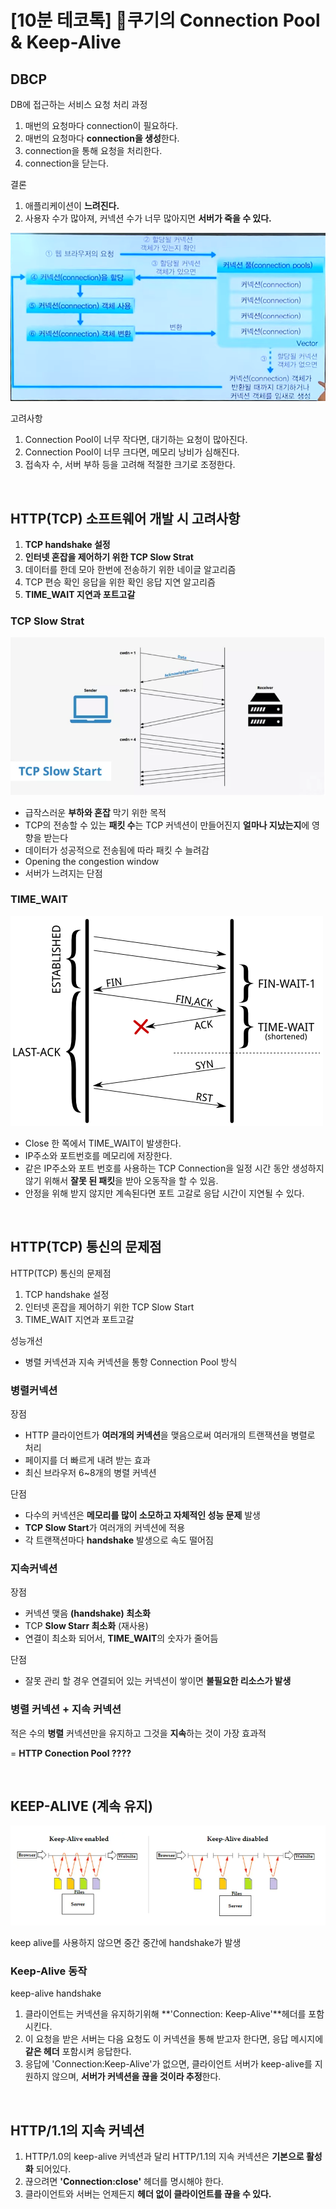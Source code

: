 # [10분 테코톡] 🍪쿠기의 Connection Pool & Keep-Alive

## DBCP

DB에 접근하는 서비스 요청 처리 과정

1. 매번의 요청마다 connection이 필요하다.
2. 매번의 요청마다  **connection을 생성**한다.
3. connection을 통해 요청을 처리한다.
4. connection을 닫는다.

결론

1. 애플리케이션이 **느려진다.**
2. 사용자 수가 많아져, 커넥션 수가 너무 많아지면 **서버가 죽을 수 있다.**

![image-20211006205629109](이미지/connection.png)

고려사항

1. Connection Pool이 너무 작다면, 대기하는 요청이 많아진다.
2. Connection Pool이 너무 크다면, 메모리 낭비가 심해진다.
3. 접속자 수, 서버 부하 등을 고려해 적절한 크기로 조정한다.

<br>

## HTTP(TCP) 소프트웨어 개발 시 고려사항

1. **TCP handshake 설정**
2. **인터넷 혼잡을 제어하기 위한 TCP Slow Strat**
3. 데이터를 한데 모아 한번에 전송하기 위한 네이글 알고리즘
4. TCP 편승 확인 응답을 위한 확인 응답 지연 알고리즘
5. **TIME_WAIT 지연과 포트고갈**

### TCP Slow Strat

![TCPSLOWSTART](이미지/TCPSLOWSTART.PNG)

- 급작스러운 **부하와 혼잡** 막기 위한 목적
- TCP의 전송할 수 있는 **패킷 수**는 TCP 커넥션이 만들어진지 **얼마나 지났는지**에 영향을 받는다
- 데이터가 성공적으로 전송됨에 따라 패킷 수 늘려감
- Opening the congestion window
- 서버가 느려지는 단점

### TIME_WAIT

![TIME_WAIT](이미지/TIME_WAIT.png)

- Close 한 쪽에서 TIME_WAIT이 발생한다.
- IP주소와 포트번호를 메모리에 저장한다.
- 같은 IP주소와 포트 번호를 사용하는 TCP Connection을 일정 시간 동안 생성하지 않기 위해서 **잘못 된 패킷**을 받아 오동작을 할 수 있음.
- 안정을 위해 받지 않지만 계속된다면 포트 고갈로 응답 시간이 지연될 수 있다.

<br>

## HTTP(TCP) 통신의 문제점

HTTP(TCP) 통신의 문제점

1. TCP handshake 설정
2. 인터넷 혼잡을 제어하기 위한 TCP Slow Start
3. TIME_WAIT 지연과 포트고갈

성능개선

- 병렬 커넥션과 지속 커넥션을 통항 Connection Pool 방식

### 병렬커넥션

장점

- HTTP 클라이언트가 **여러개의 커넥션**을 맺음으로써 여러개의 트랜잭션을 병렬로 처리
- 페이지를 더 빠르게 내려 받는 효과
- 최신 브라우저 6~8개의 병렬 커넥션

단점

- 다수의 커넥션은 **메모리를 많이 소모하고 자체적인 성능 문제** 발생
- **TCP Slow Start**가 여러개의 커넥션에 적용
- 각 트랜잭션마다 **handshake** 발생으로 속도 떨어짐

### 지속커넥션

장점

- 커넥션 맺음 **(handshake) 최소화**
- TCP **Slow Starr 최소화** (재사용)
- 연결이 최소화 되어서, **TIME_WAIT**의 숫자가 줄어듬

단점

- 잘못 관리 할 경우 연결되어 있는 커넥션이 쌓이면 **불필요한 리소스가 발생**

### 병렬 커넥션 + 지속 커넥션

적은 수의 **병렬** 커넥션만을 유지하고 그것을 **지속**하는 것이 가장 효과적

= **HTTP Conection Pool ????**

<br>

## KEEP-ALIVE (계속 유지)

![keepalive](이미지/keepalive.PNG)

keep alive를 사용하지 않으면 중간 중간에 handshake가 발생

### Keep-Alive 동작

keep-alive handshake

1. 클라이언트는 커넥션을 유지하기위해 **'Connection: Keep-Alive'**헤더를 포함시킨다.
2. 이 요청을 받은 서버는 다음 요청도 이 커넥션을 통해 받고자 한다면, 응답 메시지에 **같은 헤더** 포함시켜 응답한다.
3. 응답에 'Connection:Keep-Alive'가 없으면, 클라이언트 서버가 keep-alive를 지원하지 않으며, **서버가 커넥션을 끊을 것이라 추정**한다.

<br>

## HTTP/1.1의 지속 커넥션

1. HTTP/1.0의 keep-alive 커넥션과 달리 HTTP/1.1의 지속 커넥션은 **기본으로 활성화** 되어있다.
2. 끊으려면 **'Connection:close'** 헤더를 명시해야 한다.
3. 클라이언트와 서버는 언제든지 **헤더 없이 클라이언트를 끊을 수 있다.**

